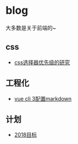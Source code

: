 # blog
大多数是关于前端的~

## css

* [css选择器优先级的研究](https://github.com/YehanZhou/blog/issues/1)

## 工程化

* [vue cli 3配置markdown](https://github.com/YehanZhou/blog/issues/3)

## 计划

* [2018目标](https://github.com/YehanZhou/blog/issues/2)
